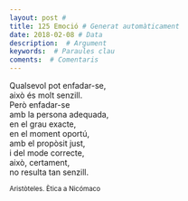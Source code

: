 ```yaml
---
layout: post #
title: 125 Emoció # Generat automàticament
date: 2018-02-08 # Data
description:  # Argument
keywords:  # Paraules clau
coments:  # Comentaris
---
```


Qualsevol pot enfadar-se, <br />
això és molt senzill. <br />
Però enfadar-se <br />
amb la persona adequada, <br />
en el grau exacte, <br />
en el moment oportú, <br />
amb el propòsit just, <br />
i del mode correcte, <br />
això, certament, <br />
no resulta tan senzill. <br />

<small>Aristòteles. Ètica a Nicómaco</small>
